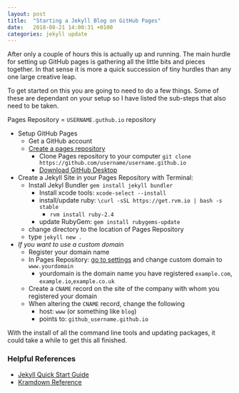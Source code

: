 ```yaml
---
layout: post
title:  "Starting a Jekyll Blog on GitHub Pages"
date:   2018-08-21 14:00:31 +0100
categories: jekyll update
---
```

After only a couple of hours this is actually up and running. The main hurdle for setting up GitHub pages is gathering all the little bits and pieces together. In that sense it is more a quick succession of tiny hurdles than any one large creative leap.

To get started on this you are going to need to do a few things. Some of these are dependant on your setup so I have listed the sub-steps that also need to be taken.

Pages Repository = `USERNAME.guthub.io` repository


* Setup GitHub Pages
    * Get a GitHub account
    * [Create a pages repository](https://pages.github.com)
        * Clone Pages repository to your computer `git clone https://github.com/username/username.github.io`
        * [Download GitHub Desktop](https://desktop.github.com)
* Create a Jekyll Site in your Pages Repository with Terminal:
    * Install Jekyl Bundler `gem install jekyll bundler`
        * Install xcode tools: `xcode-select --install`
        * install/update ruby: `\curl -sSL https://get.rvm.io | bash -s stable`
            * `rvm install ruby-2.4`
        * update RubyGem: `gem install rubygems-update`
    * change directory to the location of Pages Repository
    * type `jekyll new .`
* _If you want to use a custom domain_
    * Register your domain name
    * In Pages Repository: [go to settings](https://help.github.com/articles/adding-or-removing-a-custom-domain-for-your-github-pages-site/) and change custom domain to `www.yourdomain`
        * yourdomain is the domain name you have registered `example.com`, `example.io`,`example.co.uk`
    * Create a `CNAME` record on the site of the company with whom you registered your domain
    * When altering the `CNAME` record, change the following
        * host: `www` (or something like `blog`)
        * points to: `github_username.github.io`

With the install of all the command line tools and updating packages, it could take a while to get this all finished.

### Helpful References

* [Jekyll Quick Start Guide](https://jekyllrb.com/docs/quickstart/)
* [Kramdown Reference](https://kramdown.gettalong.org/quickref.html)
